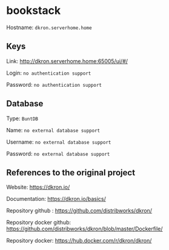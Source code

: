 # bookstack
Hostname: `dkron.serverhome.home`

## Keys
Link: http://dkron.serverhome.home:65005/ui/#/

Login: `no authentication support`

Password: `no authentication support`

## Database
Type: `BuntDB`

Name: `no external database support`

Username: `no external database support`

Password: `no external database support`

## References to the original project
Website: https://dkron.io/

Documentation: https://dkron.io/basics/

Repository github : https://github.com/distribworks/dkron/

Repository docker github: https://github.com/distribworks/dkron/blob/master/Dockerfile/

Repository docker: https://hub.docker.com/r/dkron/dkron/